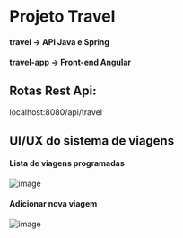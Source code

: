 # Projeto Travel  
#### travel -> API Java e Spring  
#### travel-app -> Front-end Angular    
  
## Rotas Rest Api:  
localhost:8080/api/travel

## UI/UX do sistema de viagens  
#### Lista de viagens programadas  
![image](https://user-images.githubusercontent.com/56879793/107170095-3df2be80-699e-11eb-9499-2001245ccf27.png)  
  
#### Adicionar nova viagem  
![image](https://user-images.githubusercontent.com/56879793/107170358-dee17980-699e-11eb-9f9a-8f8d44a88ea2.png)  



